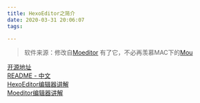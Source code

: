 ```yaml
---
title: HexoEditor之简介
date: 2020-03-31 20:06:07
tags:

---
```


> 软件来源：修改自[Moeditor](https://github.com/Moeditor/Moeditor) 
> 有了它，不必再羡慕MAC下的[Mou](http://25.io/mou/)

[开源地址](https://github.com/zhuzhuyule/HexoEditor)  
[README - 中文](https://github.com/zhuzhuyule/HexoEditor/blob/master/doc/cn/README.md)  
[HexoEditor编辑器讲解](https://akilarlxh.github.io/post/1da4f99e)  
[Moeditor编辑器讲解](http://www.sigalx.com/?p=73)  